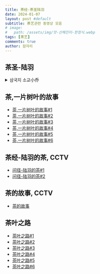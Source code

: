 ```yaml
---
title: 茶经-茶圣陆羽
date: 2024-01-07
layout: post #default
subtitle: 茶艺관련 동영상 모음
# image:
#   path: /assets/img/맛-산해진미-한정식.webp
tags: [茶艺]
comments: true
author: 잠자리
---
```


## 茶圣-陆羽
<details>
    <summary>삼국지 소교小乔</summary>

<!-- * [삼국지 소교小乔](/assets/img/삼국지-소교-조조-차담.mp4) -->
<iframe width="640" height="360" src="https://www.youtube.com/embed/OZeQrZ5H6bo" title="赤壁大战-小乔&amp;曹操" frameborder="0" allow="accelerometer; autoplay; clipboard-write; encrypted-media; gyroscope; picture-in-picture; web-share" allowfullscreen></iframe>
</details>

## 茶,一片树叶的故事
* [茶,一片树叶的故事#1](https://youtu.be/5RzhSSmGBAY?list=PLwXMmy5fUrVwqSpP-IA31_vwe8CpqyN1T)
* [茶,一片树叶的故事#2](https://youtu.be/-fHUdLnvki8?list=PLwXMmy5fUrVwqSpP-IA31_vwe8CpqyN1T)
* [茶,一片树叶的故事#3](https://youtu.be/gtzciKapCGc?list=PLwXMmy5fUrVwqSpP-IA31_vwe8CpqyN1T)
* [茶,一片树叶的故事#4](https://youtu.be/pL_PanLpy34?list=PLwXMmy5fUrVwqSpP-IA31_vwe8CpqyN1T)
* [茶,一片树叶的故事#5](https://youtu.be/IJgBH-1gVMs?list=PLwXMmy5fUrVwqSpP-IA31_vwe8CpqyN1T)
* [茶,一片树叶的故事#6](https://youtu.be/sR6JDxIq73M?list=PLwXMmy5fUrVwqSpP-IA31_vwe8CpqyN1T)

## 茶经-陆羽的茶, CCTV
* [问径-陆羽的茶#1](https://youtu.be/dvGVsFwGUEA)
* [问径-陆羽的茶#2](https://youtu.be/lmkkHB1j7AY)

## 茶的故事, CCTV
* [茶的故事](https://youtu.be/ud-PEkLSwlI)

## 茶叶之路
* [茶叶之路#1](https://youtu.be/IteUoTs8Gb8)
* [茶叶之路#2](https://youtu.be/FiCjuXeg-MY)
* [茶叶之路#3](https://youtu.be/NX6oJ6jbreA?list=PLwXMmy5fUrVzfcE9bbblTjFYQPryVoN-X)
* [茶叶之路#4](https://youtu.be/JlkzF-CBM14?list=PLwXMmy5fUrVzfcE9bbblTjFYQPryVoN-X)
* [茶叶之路#5](https://youtu.be/6WxgtYL7NL4?list=PLwXMmy5fUrVzfcE9bbblTjFYQPryVoN-X)
* [茶叶之路#6](https://youtu.be/dAWPwvgZBEA?list=PLwXMmy5fUrVzfcE9bbblTjFYQPryVoN-X)
